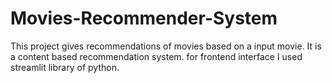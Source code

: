 # Movies-Recommender-System
This project gives recommendations of movies based on a input movie.
It is a content based recommendation system.
for frontend interface I used streamlit library of python. 
